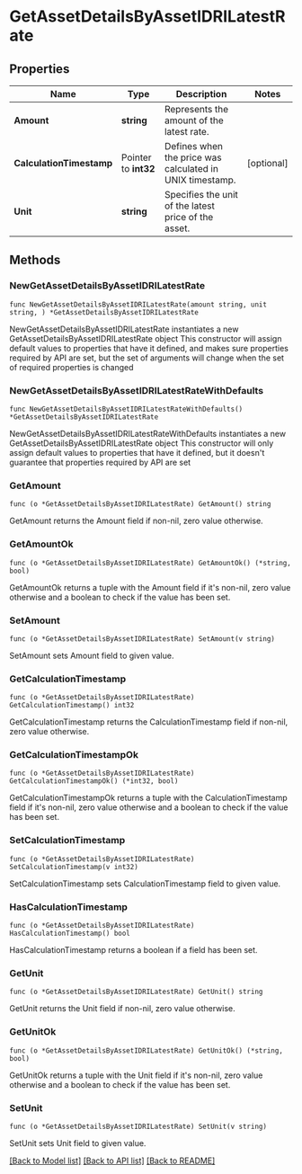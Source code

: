 # GetAssetDetailsByAssetIDRILatestRate

## Properties

Name | Type | Description | Notes
------------ | ------------- | ------------- | -------------
**Amount** | **string** | Represents the amount of the latest rate. | 
**CalculationTimestamp** | Pointer to **int32** | Defines when the price was calculated in UNIX timestamp. | [optional] 
**Unit** | **string** | Specifies the unit of the latest price of the asset. | 

## Methods

### NewGetAssetDetailsByAssetIDRILatestRate

`func NewGetAssetDetailsByAssetIDRILatestRate(amount string, unit string, ) *GetAssetDetailsByAssetIDRILatestRate`

NewGetAssetDetailsByAssetIDRILatestRate instantiates a new GetAssetDetailsByAssetIDRILatestRate object
This constructor will assign default values to properties that have it defined,
and makes sure properties required by API are set, but the set of arguments
will change when the set of required properties is changed

### NewGetAssetDetailsByAssetIDRILatestRateWithDefaults

`func NewGetAssetDetailsByAssetIDRILatestRateWithDefaults() *GetAssetDetailsByAssetIDRILatestRate`

NewGetAssetDetailsByAssetIDRILatestRateWithDefaults instantiates a new GetAssetDetailsByAssetIDRILatestRate object
This constructor will only assign default values to properties that have it defined,
but it doesn't guarantee that properties required by API are set

### GetAmount

`func (o *GetAssetDetailsByAssetIDRILatestRate) GetAmount() string`

GetAmount returns the Amount field if non-nil, zero value otherwise.

### GetAmountOk

`func (o *GetAssetDetailsByAssetIDRILatestRate) GetAmountOk() (*string, bool)`

GetAmountOk returns a tuple with the Amount field if it's non-nil, zero value otherwise
and a boolean to check if the value has been set.

### SetAmount

`func (o *GetAssetDetailsByAssetIDRILatestRate) SetAmount(v string)`

SetAmount sets Amount field to given value.


### GetCalculationTimestamp

`func (o *GetAssetDetailsByAssetIDRILatestRate) GetCalculationTimestamp() int32`

GetCalculationTimestamp returns the CalculationTimestamp field if non-nil, zero value otherwise.

### GetCalculationTimestampOk

`func (o *GetAssetDetailsByAssetIDRILatestRate) GetCalculationTimestampOk() (*int32, bool)`

GetCalculationTimestampOk returns a tuple with the CalculationTimestamp field if it's non-nil, zero value otherwise
and a boolean to check if the value has been set.

### SetCalculationTimestamp

`func (o *GetAssetDetailsByAssetIDRILatestRate) SetCalculationTimestamp(v int32)`

SetCalculationTimestamp sets CalculationTimestamp field to given value.

### HasCalculationTimestamp

`func (o *GetAssetDetailsByAssetIDRILatestRate) HasCalculationTimestamp() bool`

HasCalculationTimestamp returns a boolean if a field has been set.

### GetUnit

`func (o *GetAssetDetailsByAssetIDRILatestRate) GetUnit() string`

GetUnit returns the Unit field if non-nil, zero value otherwise.

### GetUnitOk

`func (o *GetAssetDetailsByAssetIDRILatestRate) GetUnitOk() (*string, bool)`

GetUnitOk returns a tuple with the Unit field if it's non-nil, zero value otherwise
and a boolean to check if the value has been set.

### SetUnit

`func (o *GetAssetDetailsByAssetIDRILatestRate) SetUnit(v string)`

SetUnit sets Unit field to given value.



[[Back to Model list]](../README.md#documentation-for-models) [[Back to API list]](../README.md#documentation-for-api-endpoints) [[Back to README]](../README.md)


